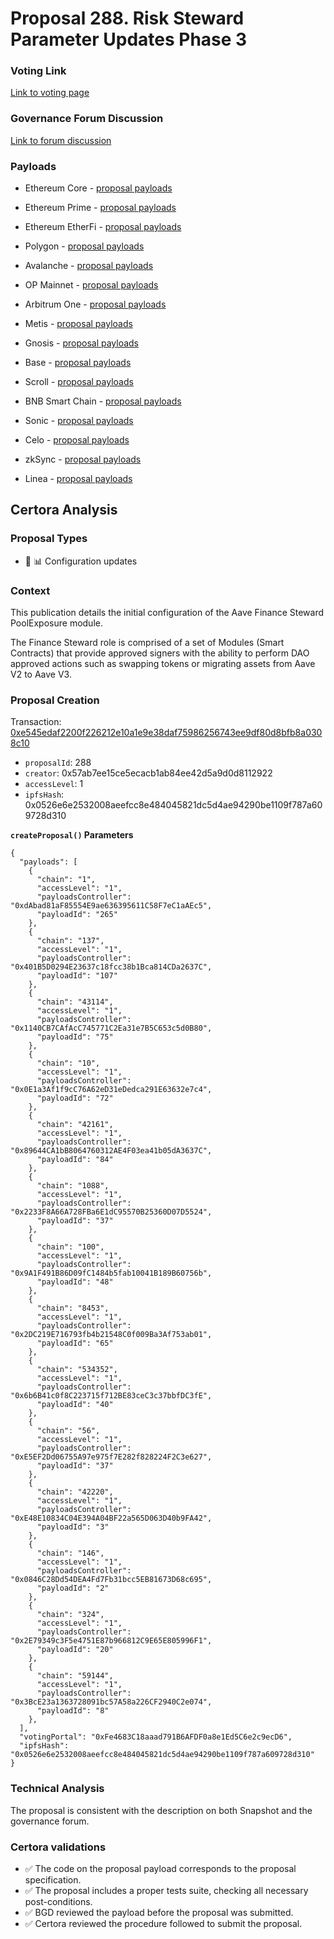 # Proposal 288. Risk Steward Parameter Updates Phase 3

### Voting Link
[Link to voting page](https://vote.onaave.com/proposal/?proposalId=279)

### Governance Forum Discussion
[Link to forum discussion](https://governance.aave.com/t/arfc-aave-finance-steward-deployment/21495)

### Payloads

* Ethereum Core - [proposal payloads](https://etherscan.io/address/0xC4c3C70aD09643258e5A00578e93E43B45D533d1)

* Ethereum Prime - [proposal payloads](https://etherscan.io/address/0xB60958395250A31Ddf164058b888B492Ba4Be410)

* Ethereum EtherFi - [proposal payloads](https://etherscan.io/address/0x6a7bfeB74d0e477Df13A3fa3B766Bc48e19EB3Df)

* Polygon - [proposal payloads](https://polygonscan.com/address/0x041495220A8cF5EE374478C198F010BB98ce01E0)

* Avalanche - [proposal payloads](https://snowtrace.io/address/0xED80A788C1656dFB5742a95e5213B53d618b4603)

* OP Mainnet - [proposal payloads](https://optimistic.etherscan.io/address/0x3D00a3AA182D3300B06661aEA01959E834061dde)

* Arbitrum One - [proposal payloads](https://arbiscan.io/address/0x1FBc38147b309611Fd9B0aAE343c28efBd5d523d)

* Metis - [proposal payloads](https://explorer.metis.io/address/0xd6e5B763749EE0D52B521eDE7D0921f3220603E6)

* Gnosis - [proposal payloads](https://gnosisscan.io/address/0xe4f741Ca41f7F850268fA1AE5dB4bbec05AAb593)

* Base - [proposal payloads](https://basescan.org/address/0xF7124e25Cc9069f0a648051c71184638997BFff8)

* Scroll - [proposal payloads](https://scrollscan.com/address/0x87C34c369352229199922954e1F83d6277e76a83)

* BNB Smart Chain - [proposal payloads](https://bscscan.com/address/0x8ad2C870c0Bc5c9D357808f0838B00f40b11068f)

* Sonic - [proposal payloads](https://sonicscan.org//address/0x07428705De1085dcEDA1A533Ac773fe8BFe6E1F3)

* Celo - [proposal payloads](https://celoscan.io/address/0xB510C1d34ED499e17A110341379384C60a094EeE)

* zkSync - [proposal payloads](https://era.zksync.network//address/0x7Ed87645a8fD59aFda3d42651c4cf9eE9d4C792)

* Linea - [proposal payloads](https://lineascan.build//0xCD149C5143C85387213DC544f20B49Ded26Bc400)



## Certora Analysis

### Proposal Types
* :wrench: :bar_chart: Configuration updates


### Context
This publication details the initial configuration of the Aave Finance Steward PoolExposure module.

The Finance Steward role is comprised of a set of Modules (Smart Contracts) that provide approved signers with the ability to perform DAO approved actions such as swapping tokens or migrating assets from Aave V2 to Aave V3.

### Proposal Creation
Transaction: [0xe545edaf2200f226212e10a1e9e38daf75986256743ee9df80d8bfb8a0308c10](https://etherscan.io/tx/0xe545edaf2200f226212e10a1e9e38daf75986256743ee9df80d8bfb8a0308c10)
- `proposalId`: 288
- `creator`: 0x57ab7ee15ce5ecacb1ab84ee42d5a9d0d8112922
- `accessLevel`: 1
- `ipfsHash`: 0x0526e6e2532008aeefcc8e484045821dc5d4ae94290be1109f787a609728d310

**`createProposal()` Parameters**
```
{
  "payloads": [ 
    { 
      "chain": "1", 
      "accessLevel": "1", 
      "payloadsController": "0xdAbad81aF85554E9ae636395611C58F7eC1aAEc5", 
      "payloadId": "265" 
    }, 
    { 
      "chain": "137", 
      "accessLevel": "1", 
      "payloadsController": "0x401B5D0294E23637c18fcc38b1Bca814CDa2637C", 
      "payloadId": "107" 
    }, 
    { 
      "chain": "43114", 
      "accessLevel": "1", 
      "payloadsController": "0x1140CB7CAfAcC745771C2Ea31e7B5C653c5d0B80", 
      "payloadId": "75" 
    }, 
    { 
      "chain": "10", 
      "accessLevel": "1", 
      "payloadsController": "0x0E1a3Af1f9cC76A62eD31eDedca291E63632e7c4", 
      "payloadId": "72" 
    }, 
    { 
      "chain": "42161", 
      "accessLevel": "1", 
      "payloadsController": "0x89644CA1bB8064760312AE4F03ea41b05dA3637C", 
      "payloadId": "84" 
    }, 
    { 
      "chain": "1088", 
      "accessLevel": "1", 
      "payloadsController": "0x2233F8A66A728FBa6E1dC95570B25360D07D5524", 
      "payloadId": "37" 
    }, 
    { 
      "chain": "100", 
      "accessLevel": "1", 
      "payloadsController": "0x9A1F491B86D09fC1484b5fab10041B189B60756b", 
      "payloadId": "48" 
    }, 
    { 
      "chain": "8453", 
      "accessLevel": "1", 
      "payloadsController": "0x2DC219E716793fb4b21548C0f009Ba3Af753ab01", 
      "payloadId": "65" 
    }, 
    { 
      "chain": "534352", 
      "accessLevel": "1", 
      "payloadsController": "0x6b6B41c0f8C223715f712BE83ceC3c37bbfDC3fE", 
      "payloadId": "40" 
    }, 
    { 
      "chain": "56", 
      "accessLevel": "1", 
      "payloadsController": "0xE5EF2Dd06755A97e975f7E282f828224F2C3e627", 
      "payloadId": "37" 
    }, 
    { 
      "chain": "42220", 
      "accessLevel": "1", 
      "payloadsController": "0xE48E10834C04E394A04BF22a565D063D40b9FA42", 
      "payloadId": "3" 
    }, 
    { 
      "chain": "146", 
      "accessLevel": "1", 
      "payloadsController": "0x0846C28Dd54DEA4Fd7Fb31bcc5EB81673D68c695", 
      "payloadId": "2" 
    }, 
    { 
      "chain": "324", 
      "accessLevel": "1", 
      "payloadsController": "0x2E79349c3F5e4751E87b966812C9E65E805996F1", 
      "payloadId": "20" 
    }, 
    { 
      "chain": "59144", 
      "accessLevel": "1", 
      "payloadsController": "0x3BcE23a1363728091bc57A58a226CF2940C2e074", 
      "payloadId": "8" 
    }, 
  ], 
  "votingPortal": "0xFe4683C18aaad791B6AFDF0a8e1Ed5C6e2c9ecD6", 
  "ipfsHash": "0x0526e6e2532008aeefcc8e484045821dc5d4ae94290be1109f787a609728d310" 
}
```



### Technical Analysis
The proposal is consistent with the description on both Snapshot and the governance forum.

### Certora validations
* :white_check_mark: The code on the proposal payload corresponds to the proposal specification.
* :white_check_mark: The proposal includes a proper tests suite, checking all necessary post-conditions.
* :white_check_mark: BGD reviewed the payload before the proposal was submitted.
* :white_check_mark: Certora reviewed the procedure followed to submit the proposal.